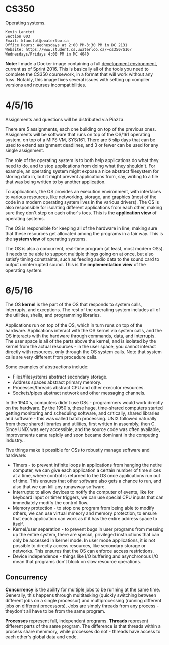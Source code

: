 CS350
=====

Operating systems.

    Kevin Lanctot
    Section 003
    Email: klanctot@uwaterloo.ca
    Office Hours: Wednesdays at 2:00 PM-3:30 PM in DC 2131
    Website: https://www.student.cs.uwaterloo.ca/~cs350/S16/
    Wednesdays/Fridays 4:00 PM in MC 4040

**Note:** I made a Docker image containing a full [development environment](https://github.com/Uberi/uw-cs350-development-environment#readme), current as of Sprint 2016. This is basically all of the tools you need to complete the CS350 coursework, in a format that will work without any fuss. Notably, this image fixes several issues with setting up compiler versions and ncurses incompatibilities.

# 4/5/16

Assignments and questions will be distributed via Piazza.

There are 5 assignments, each one building on top of the previous ones. Assignments will be software that runs on top of the OS/161 operating system, on top of a MIPS VM, SYS/161. There are 5 slip days that can be used to extend assignment deadlines, and 3 or fewer can be used for any single assignment.

The role of the operating system is to both help applications do what they need to do, and to stop applications from doing what they shouldn't. For example, an operating system might expose a nice abstract filesystem for storing data in, but it might prevent applications from, say, writing to a file that was being written to by another application.

To applications, the OS provides an execution environment, with interfaces to various resources, like networking, storage, and graphics (most of the code in a modern operating system lives in the various drivers). The OS is also responsible for isolating different applications from each other, making sure they don't step on each other's toes. This is the **application view** of operating systems.

The OS is responsible for keeping all of the hardware in line, making sure that these resources get allocated among the programs in a fair way. This is the **system view** of operating systems.

The OS is also a concurrent, real-time program (at least, most modern OSs). It needs to be able to support multiple things going on at once, but also satisfy timing constraints, such as feeding audio data to the sound card to output uninterrupted sound. This is the **implementation view** of the operating system.

# 6/5/16

The OS **kernel** is the part of the OS that responds to system calls, interrupts, and exceptions. The rest of the operating system includes all of the utilities, shells, and programming libraries.

Applications run on top of the OS, which in turn runs on top of the hardware. Applications interact with the OS kernel via system calls, and the OS interacts with the hardware through commands, data, and interrupts. The user space is all of the parts above the kernel, and is isolated by the kernel from the actual resources - in the user space, you cannot interact directly with resources, only through the OS system calls. Note that system calls are very different from procedure calls.

Some examples of abstractions include:

* Files/filesystems abstract secondary storage.
* Address spaces abstract primary memory.
* Processes/threads abstract CPU and other executor resources.
* Sockets/pipes abstract network and other messaging channels.

In the 1940's, computers didn't use OSs - programmers would work directly on the hardware. By the 1950's, these huge, time-shared computers started getting monitoring and scheduling software, and critically, shared libraries and software - this was called batch processing. UNIX followed naturally from these shared libraries and utilities, first written in assembly, then C. Since UNIX was very accessible, and the source code was often available, improvements came rapidly and soon became dominant in the computing industry..

Five things make it possible for OSs to robustly manage software and hardware:

* Timers - to prevent infinite loops in applications from hanging the netire computer, we can give each application a certain number of time slices at a time, where control is returned to the OS once applications run out of time. This ensures that other software also gets a chance to run, and also that we can kill any runawway software.
* Interrupts: to allow devices to notify the computer of events, like for keyboard input or timer triggers, we can use special CPU inputs that can immediately modify the control flow.
* Memory protection - to stop one program from being able to modify others, we can use virtual mmeory and memory protection, to ensure that each application can work as if it has the entire address space to itself.
* Kernel/user separation - to prevent bugs in user programs from messing up the entire system, there are special, privileged instructions that can only be accessed in kernel mode. In user mode applications, it is not possible to directly access resources, like secondary storage or networks. This ensures that the OS can enforce access restrictions.
* Device independence - things like I/O buffering and asynchronous I/O mean that programs don't block on slow resource operations.

Concurrency
-----------

**Concurrency** is the ability for multiple jobs to be running at the same time. Generally, this happens through multitasking (quickly switching between different jobs on a single processor) and multiprocessing (running different jobs on different processors). Jobs are simply threads from any process - theydon't all have to be from the same program.

**Processes** represent full, independent programs. **Threads** represent different parts of the same program. The difference is that threads within a process share memmory, while processes do not - threads have access to each other's global data and code.

